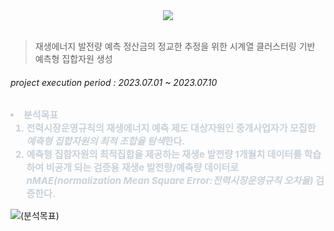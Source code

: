 <div align= "center">
    <img src="https://capsule-render.vercel.app/api?type=slice&color=0:d4e3fe,100:000000&height=120&text=Big-Contest&animation=fadeIn&fontColor=bcc2d2&fontSize=90" />
</div><br>

> 재생에너지 발전량 예측 정산금의 정교한 추정을 위한 시계열 클러스터링 기반 예측형 집합자원 생성

###### project execution period : 2023.07.01 ~ 2023.07.10
<div style="font-weight: 700; font-size: 15px; text-align: left; color: #c9d1d9;"> <li> 분석목표
<ol>
    <li>전력시장운영규칙의 재생에너지 예측 제도 대상자원인 중개사업자가 모집한 <i>예측형 집합자원의 최적 조합을 탐색</i>한다.</li>
    <li> 예측형 집합자원의 최적집합을 제공하는 재생e 발전량 1개월치 데이터를 학습하여 비공개 되는 검증용 재생e 발전량/예측량 데이터로 <i>nMAE(normalization Mean Square Error:전력시장운영규칙 오차율)</i> 검증한다.</li>
</ol>
</div>

![(분석목표)]([images/](https://github.com/Jossubin/Contest-Big_Data/blob/main/images/스크린샷%202024-01-04%20오후%2012.20.41.png)https://github.com/Jossubin/Contest-Big_Data/blob/main/images/스크린샷%202024-01-04%20오후%2012.20.41.png "링크 설명(Title)")
